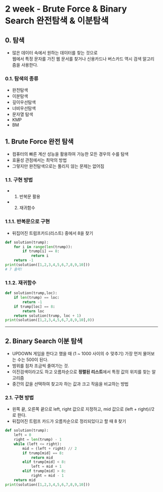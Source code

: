 # 2 week - Brute Force & Binary Search 완전탐색 & 이분탐색

## 0. 탐색
- 많은 데이터 속에서 원하는 데이터를 찾는 것으로   
  웹에서 특정 문자를 가진 웹 문서를 찾거나 신용카드나 버스카드 역시 검색 알고리즘을 사용한다.

### 0.1. 탐색의 종류
- 완전탐색
- 이분탐색
- 깊이우선탐색
- 너비우선탐색
- 문자열 탐색
- KMP
- BM

## 1. Brute Force 완전 탐색
- 컴퓨터의 빠른 계산 성능을 활용하여 가능한 모든 경우의 수를 탐색
- 효율성 관점에서는 최악의 방법
- 그렇지만 완전탐색으로는 풀리지 않는 문제는 없어짐

### 1.1. 구현 방법
- 1. 반복문 활용
- 2. 재귀함수

### 1.1.1. 반복문으로 구현
- 뒤집어진 트럼프카드(리스트) 중에서 8을 찾기
```py
def solution(trump):
    for i in range(len(trump)):
        if trump[i] == 8:
            return i
    return -1
print(solution([1,2,3,4,5,6,7,8,9,10]))
# 7 출력!
```

### 1.1.2. 재귀함수
```py
def solution(trump,loc):
    if len(trump) == loc:
        return -1
    if trump[loc] == 8:
        return loc
    return solution(trump, loc + 1)
print(solution([1,2,3,4,5,6,7,8,9,10],0))
```
<hr>

## 2. Binary Search 이분 탐색
- UPDOWN 게임을 한다고 했을 때 (1 ~ 1000 사이의 수 맞추기) 가장 먼저 물어보는 수는 500이 된다.
- 범위를 점차 조금씩 줄여가는 것.
- 이진검색이라고도 하고 오름차순으로 **정렬된 리스트**에서 특정 값의 위치를 찾는 알고리즘
- 중간의 값을 선택하여 찾고자 하는 값과 크고 작음을 비교하는 방법

### 2.1. 구현 방법
- 왼쪽 끝, 오른쪽 끝으로 left, right 값으로 지정하고, mid 값으로 (left + right)//2 로 한다.
- 뒤집어진 트럼프 카드가 오름차순으로 정리되있다고 할 때 8 찾기
```py
def solution(trump):
    left = 0
    right = len(trump) - 1
    while (left <= right):
        mid = (left + right) // 2
        if trump[mid] == 8:
            return mid
        elif trump[mid] < 8:
            left = mid + 1
        elif trump[mid] > 8:
            right = mid - 1
    return mid
print(solution([1,2,3,4,5,6,7,8,9,10]))
```